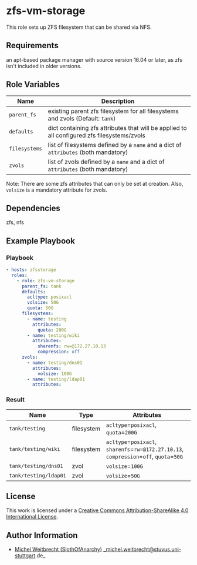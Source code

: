# zfs-vm-storage

This role sets up ZFS filesystem that can be shared via NFS.


## Requirements

an apt-based package manager with source version 16.04 or later, as zfs isn't included in older versions.


## Role Variables

| Name                  | Description                                                                                 |
|-----------------------|---------------------------------------------------------------------------------------------|
| `parent_fs`           | existing parent zfs filesystem for all filesystems and zvols (Default: `tank`)              |
| `defaults`            | dict containing zfs attributes that will be applied to all configured zfs filesystems/zvols |
| `filesystems`         | list of filesystems defined by a `name` and a dict of `attributes` (both mandatory)         |
| `zvols`               | list of zvols defined by a `name` and a dict of `attributes` (both mandatory)               |

Note: There are some zfs attributes that can only be set at creation. Also, `volsize` is a mandatory attribute for zvols.

## Dependencies

zfs, nfs

## Example Playbook

### Playbook

```yml
- hosts: zfsstorage
  roles:
    - role: zfs-vm-storage
      parent_fs: tank
      defaults:
        acltype: posixacl
        volsize: 50G
        quota: 50G
      filesystems:
        - name: testing
          attributes:
            quota: 200G
        - name: testing/wiki
          attributes:
            sharenfs: rw=@172.27.10.13
            compression: off
      zvols:
        - name: testing/dns01
          attributes:
            volsize: 100G
        - name: testing/ldap01
          attributes:
```

### Result

| Name                  | Type      | Attributes                                                                              |
|-----------------------|-----------|-----------------------------------------------------------------------------------------|
| `tank/testing`        | filesystem| `acltype`=`posixacl`, `quota`=`200G`                                                    |
| `tank/testing/wiki`   | filesystem| `acltype`=`posixacl`, `sharenfs`=`rw=@172.27.10.13`, `compression`=`off`, `quota`=`50G` |
| `tank/testing/dns01`  | zvol      | `volsize`=`100G`                                                                       |
| `tank/testing/ldap01` | zvol      | `volsize`=`50G`                                                                          |



## License

This work is licensed under a [Creative Commons Attribution-ShareAlike 4.0 International License](http://creativecommons.org/licenses/by-sa/4.0/).


## Author Information

 * [Michel Weitbrecht (SlothOfAnarchy)](https://github.com/SlothOfAnarchy) _michel.weitbrecht@stuvus.uni-stuttgart.de_
